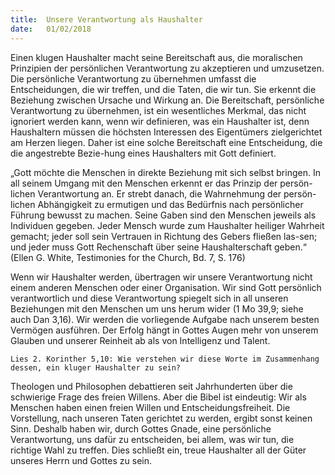 ```yaml
---
title:  Unsere Verantwortung als Haushalter
date:   01/02/2018
---
```


Einen klugen Haushalter macht seine Bereitschaft aus, die moralischen Prinzipien der persönlichen Verantwortung zu akzeptieren und umzusetzen. Die persönliche Verantwortung zu übernehmen umfasst die Entscheidungen, die wir treffen, und die Taten, die wir tun. Sie erkennt die Beziehung zwischen Ursache und Wirkung an. Die Bereitschaft, persönliche Verantwortung zu übernehmen, ist ein wesentliches Merkmal, das nicht ignoriert werden kann, wenn wir definieren, was ein Haushalter ist, denn Haushaltern müssen die höchsten Interessen des Eigentümers zielgerichtet am Herzen liegen. Daher ist eine solche Bereitschaft eine Entscheidung, die die angestrebte Bezie-hung eines Haushalters mit Gott definiert. 

„Gott möchte die Menschen in direkte Beziehung mit sich selbst bringen. In all seinem Umgang mit den Menschen erkennt er das Prinzip der persön-lichen Verantwortung an. Er strebt danach, die Wahrnehmung der persön-lichen Abhängigkeit zu ermutigen und das Bedürfnis nach persönlicher Führung bewusst zu machen. Seine Gaben sind den Menschen jeweils als Individuen gegeben. Jeder Mensch wurde zum Haushalter heiliger Wahrheit gemacht; jeder soll sein Vertrauen in Richtung des Gebers fließen las-sen; und jeder muss Gott Rechenschaft über seine Haushalterschaft geben.“ (Ellen G. White, Testimonies for the Church, Bd. 7, S. 176) 

Wenn wir Haushalter werden, übertragen wir unsere Verantwortung nicht einem anderen Menschen oder einer Organisation. Wir sind Gott persönlich verantwortlich und diese Verantwortung spiegelt sich in all unseren Beziehungen mit den Menschen um uns herum wider (1 Mo 39,9; siehe auch Dan 3,16). Wir werden die vorliegende Aufgabe nach unserem besten Vermögen ausführen. Der Erfolg hängt in Gottes Augen mehr von unserem Glauben und unserer Reinheit ab als von Intelligenz und Talent. 

`Lies 2. Korinther 5,10: Wie verstehen wir diese Worte im Zusammenhang dessen, ein kluger Haushalter zu sein?` 

Theologen und Philosophen debattieren seit Jahrhunderten über die schwierige Frage des freien Willens. Aber die Bibel ist eindeutig: Wir als Menschen haben einen freien Willen und Entscheidungsfreiheit. Die Vorstellung, nach unseren Taten gerichtet zu werden, ergibt sonst keinen Sinn. Deshalb haben wir, durch Gottes Gnade, eine persönliche Verantwortung, uns dafür zu entscheiden, bei allem, was wir tun, die richtige Wahl zu treffen. Dies schließt ein, treue Haushalter all der Güter unseres Herrn und Gottes zu sein. 